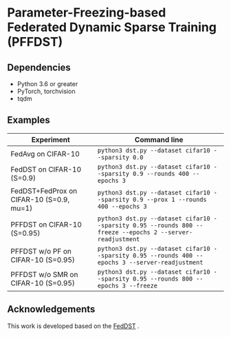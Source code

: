 # Parameter-Freezing-based Federated Dynamic Sparse Training (PFFDST)

## Dependencies
- Python 3.6 or greater
- PyTorch, torchvision
- tqdm

## Examples

| Experiment | Command line |
| ---------- | ------------ |
| FedAvg on CIFAR-10 | `python3 dst.py --dataset cifar10 --sparsity 0.0` |
| FedDST on CIFAR-10 (S=0.9) | `python3 dst.py --dataset cifar10 --sparsity 0.9 --rounds 400 --epochs 3` |
| FedDST+FedProx on CIFAR-10 (S=0.9, mu=1) | `python3 dst.py --dataset cifar10 --sparsity 0.9 --prox 1 --rounds 400 --epochs 3` |
| PFFDST on CIFAR-10 (S=0.95) | `python3 dst.py --dataset cifar10 --sparsity 0.95 --rounds 800 --freeze --epochs 2 --server-readjustment` |
| PFFDST w/o PF on CIFAR-10 (S=0.95) | `python3 dst.py --dataset cifar10 --sparsity 0.95 --rounds 400 --epochs 3 --server-readjustment` |
| PFFDST w/o SMR on CIFAR-10 (S=0.95) | `python3 dst.py --dataset cifar10 --sparsity 0.95 --rounds 800 --epochs 3 --freeze` |


## Acknowledgements
This work is developed based on the [FedDST](https://github.com/bibikar/feddst.git) .
